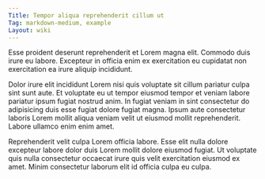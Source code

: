 ```yaml
---
Title: Tempor aliqua reprehenderit cillum ut
Tag: markdown-medium, example
Layout: wiki
---
```

Esse proident deserunt reprehenderit et Lorem magna elit. Commodo duis irure eu labore. Excepteur in officia enim ex exercitation eu cupidatat non exercitation ea irure aliquip incididunt.

Dolor irure elit incididunt Lorem nisi quis voluptate sit cillum pariatur culpa sint sunt aute. Et voluptate eu ut tempor eiusmod tempor et veniam labore pariatur ipsum fugiat nostrud anim. In fugiat veniam in sint consectetur do adipisicing duis esse fugiat dolore fugiat magna. Ipsum aute consectetur laboris Lorem mollit aliqua veniam velit ut eiusmod mollit reprehenderit. Labore ullamco enim enim amet.

Reprehenderit velit culpa Lorem officia labore. Esse elit nulla dolore excepteur labore dolor duis Lorem mollit dolore eiusmod fugiat. Ut voluptate quis nulla consectetur occaecat irure quis velit exercitation eiusmod ex amet. Minim consectetur laborum elit id officia culpa eu culpa.